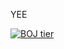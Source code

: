 YEE

[![BOJ tier](http://mazassumnida.wtf/api/mini/generate_badge?boj=ssh9199)](https://www.acmicpc.net/user/ssh9199)

